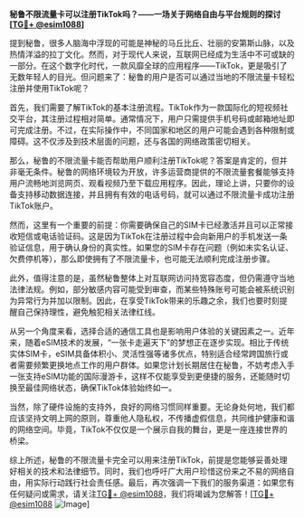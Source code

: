 **秘鲁不限流量卡可以注册TikTok吗？——一场关于网络自由与平台规则的探讨[[TG💪+ @esim1088](https://t.me/s/esim1088)]**

提到秘鲁，很多人脑海中浮现的可能是神秘的马丘比丘、壮丽的安第斯山脉，以及热情洋溢的拉丁文化。然而，对于现代人来说，互联网已经成为生活中不可或缺的一部分。在这个数字化时代，一款风靡全球的应用程序——TikTok，更是吸引了无数年轻人的目光。但问题来了：秘鲁的用户是否可以通过当地的不限流量卡轻松注册并使用TikTok呢？

首先，我们需要了解TikTok的基本注册流程。TikTok作为一款国际化的短视频社交平台，其注册过程相对简单。通常情况下，用户只需提供手机号码或邮箱地址即可完成注册。不过，在实际操作中，不同国家和地区的用户可能会遇到各种限制或障碍。这不仅涉及到技术层面的问题，还与各国的网络政策密切相关。

那么，秘鲁的不限流量卡能否帮助用户顺利注册TikTok呢？答案是肯定的，但并非毫无条件。秘鲁的网络环境较为开放，许多运营商提供的不限流量套餐能够支持用户流畅地浏览网页、观看视频乃至下载应用程序。因此，理论上讲，只要你的设备支持移动数据连接，并且拥有有效的电话号码，就可以通过不限流量卡成功注册TikTok账户。

然而，这里有一个重要的前提：你需要确保自己的SIM卡已经激活并且可以正常接收短信或电话验证码。这是因为TikTok在注册过程中会向新用户的手机发送一条验证信息，用于确认身份的真实性。如果您的SIM卡存在问题（例如未实名认证、欠费停机等），那么即使拥有了不限流量卡，也可能无法顺利完成注册步骤。

此外，值得注意的是，虽然秘鲁整体上对互联网访问持宽容态度，但仍需遵守当地法律法规。例如，部分敏感内容可能受到审查，而某些特殊账号可能会被系统识别为异常行为并加以限制。因此，在享受TikTok带来的乐趣之余，我们也要时刻提醒自己保持理性，避免触犯相关法律红线。

从另一个角度来看，选择合适的通信工具也是影响用户体验的关键因素之一。近年来，随着eSIM技术的发展，“一张卡走遍天下”的梦想正在逐步实现。相比于传统实体SIM卡，eSIM具备体积小、灵活性强等诸多优点，特别适合经常跨国旅行或者需要频繁更换地点工作的用户群体。如果您计划长期居住在秘鲁，不妨考虑入手一张支持eSIM功能的国际漫游卡，这样不仅能享受到更便捷的服务，还能随时切换至最佳网络状态，确保TikTok体验始终如一。

当然，除了硬件设施的支持外，良好的网络习惯同样重要。无论身处何地，我们都应该坚持文明上网的原则，尊重他人隐私权，不传播虚假信息，共同维护健康和谐的网络空间。毕竟，TikTok不仅仅是一个展示自我的舞台，更是一座连接世界的桥梁。

综上所述，秘鲁的不限流量卡完全可以用来注册TikTok，前提是您能够妥善处理好相关的技术和法律细节。同时，我们也呼吁广大用户珍惜这份来之不易的网络自由，用实际行动践行社会责任感。最后，再次强调一下我们的服务渠道：如果您有任何疑问或需求，请关注[TG💪+ @esim1088](https://t.me/s/esim1088)，我们将竭诚为您解答！[[TG💪+ @esim1088](https://t.me/s/esim1088) ![Image](https://i.postimg.cc/4NQfJmqS/Snipaste-2025-05-13-00-14-12.png)]